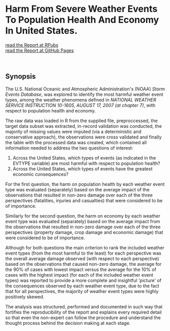 # Harm From Severe Weather Events To Population Health And Economy In United States.

[read the Report at RPubs](https://rpubs.com/JZstats/Reproducible-Research--2nd-Assignment)  
[read the Report at GitHub Pages](https://jzstats.github.io/Reproducible-Research--2nd-Assignment/Report.html)

<br>  

## Synopsis  

The U.S. National Oceanic and Atmospheric Administration's (NOAA) 
*Storm Events Database*, was explored to identify 
the most harmful weather event types, 
among the weather phenomena defined in 
_NATIONAL WEATHER SERVICE INSTRUCTION 10-1605, AUGUST 17, 2007 (at chapter 7)_,
with respect to population health and economy.  

The raw data was loaded in R from the supplied file, 
preproccessed, 
the target data subset was extracted, 
in-record validation was conducted, 
the majority of missing values were imputed 
(via a deterministic and conservative approach), 
the observations were cross validated 
and finally the table with the processed data was created, 
which contained all information needed 
to address the two questions of interest:  

  1. Across the United States, which types of events 
  (as indicated in the EVTYPE variable) 
  are most harmful with respect to population health?  
  2. Across the United States, 
  which types of events have the greatest economic consequences?  

For the first question, 
the harm on population health by each weather event type was 
evaluated (separately) based on the average impact of the observations 
that resulted in non-zero damage over each of the three perspectives 
(fatalities, injuries and casualties) that were considered to be of importance.  

Similarly for the second question,
the harm on economy by each weather event type was 
evaluated (separately) based on the average impact from the observations 
that resulted in non-zero damage over each of the three perspectives 
(property damage, crop damage and economic damage) 
that were considered to be of importance.

Although for both questions 
the main criterion to rank the included weather event types 
(from the most harmful to the least) for each perspective
was the overall average damage observed 
(with respect to each perspective) 
based on the observations that caused non-zero damage, 
the average for the 90% of cases with lowest impact 
versus the average for the 10% of cases with the highest impact 
(for each of the included weather event types) 
was reported to provide a more complete and insightful 'picture' 
of the consequences observed by each weather event type, 
due to the fact that for all perspectives, 
the majority of weather event types were highly positively skewed.  

The analysis was structured, performed and documented in such way 
that fortifies the reproducibility of the report 
and explains every required detail so that even the non-expert 
can follow the procedure and understand the thought process 
behind the decision making at each stage.  









